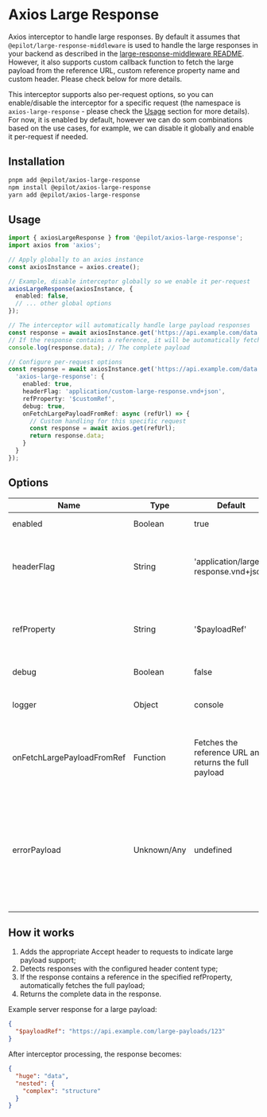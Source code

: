 # Axios Large Response

Axios interceptor to handle large responses. By default it assumes that `@epilot/large-response-middleware` is used to handle the large responses in your backend as described in the [large-response-middleware README](https://github.com/epilot-dev/aws-lambda-utility-middlewares/blob/main/packages/large-response-middleware/README.md). However, it also supports custom callback function to fetch the large payload from the reference URL, custom reference property name and custom header. Please check below for more details.

This interceptor supports also per-request options, so you can enable/disable the interceptor for a specific request (the namespace is `axios-large-response` - please check the [Usage](#usage) section for more details). For now, it is enabled by default, however we can do som combinations based on the use cases, for example, we can disable it globally and enable it per-request if needed.

## Installation

```bash
pnpm add @epilot/axios-large-response
npm install @epilot/axios-large-response
yarn add @epilot/axios-large-response
```

## Usage

```ts
import { axiosLargeResponse } from '@epilot/axios-large-response';
import axios from 'axios';

// Apply globally to an axios instance
const axiosInstance = axios.create();

// Example, disable interceptor globally so we enable it per-request
axiosLargeResponse(axiosInstance, {
  enabled: false,
  // ... other global options
});

// The interceptor will automatically handle large payload responses
const response = await axiosInstance.get('https://api.example.com/data');
// If the response contains a reference, it will be automatically fetched
console.log(response.data); // The complete payload

// Configure per-request options
const response = await axiosInstance.get('https://api.example.com/data', {
  'axios-large-response': {
    enabled: true,
    headerFlag: 'application/custom-large-response.vnd+json',
    refProperty: '$customRef',
    debug: true,
    onFetchLargePayloadFromRef: async (refUrl) => {
      // Custom handling for this specific request
      const response = await axios.get(refUrl);
      return response.data;
    }
  }
});
```

## Options

| Name | Type | Default | Description |
|------|------|---------|-------------|
| enabled | Boolean | true | Enable/disable the interceptor |
| headerFlag | String | 'application/large-response.vnd+json' | Content type header indicating a large payload reference response |
| refProperty | String | '$payloadRef' | Property name containing the reference URL in the response |
| debug | Boolean | false | Enable debug logging |
| logger | Object | console | Logger object with debug() and error() methods |
| onFetchLargePayloadFromRef | Function | Fetches the reference URL and returns the full payload | Callback function to fetch the full payload from the reference URL |
| errorPayload | Unknown/Any | undefined | Error payload to return if the reference URL is not found or something goes wrong - this will be returned in the response data instead of throwing an error |

## How it works

1. Adds the appropriate Accept header to requests to indicate large payload support;
2. Detects responses with the configured header content type;
3. If the response contains a reference in the specified refProperty, automatically fetches the full payload;
4. Returns the complete data in the response.

Example server response for a large payload:

```json
{
  "$payloadRef": "https://api.example.com/large-payloads/123"
}
```

After interceptor processing, the response becomes:

```json
{
  "huge": "data",
  "nested": {
    "complex": "structure"
  }
}
```

